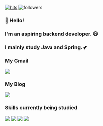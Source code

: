 [![hits](https://hits.seeyoufarm.com/api/count/incr/badge.svg?url=https%3A%2F%2Fgithub.com%2Fohbyul&count_bg=%237A7A7A&title_bg=%23FFADCC&icon=reverbnation.svg&icon_color=%23FF0000&title=hits&edge_flat=false)](https://hits.seeyoufarm.com) ![followers](https://img.shields.io/github/followers/ohbyul?style=social)

### 👋 Hello! 
### I'm an aspiring backend developer. :smile:
### I mainly study Java and Spring. :two_hearts:


### My Gmail 
<a href="mailto:ksoyoung09@gmail.com"><img src="https://img.shields.io/badge/Gmail-EA4335?style=for-the-badge&logo=Gmail&logoColor=white"/></a>
### My Blog 
<a href="https://ksyy.tistory.com/"><img src="https://img.shields.io/badge/Blog-#31B8BB?style=flat-square&logo=html5&logoColor=white"/></a>

### Skills currently being studied 
<img src="https://img.shields.io/badge/JAVA-007396?style=for-the-badge&logo=JAVA&logoColor=white">
<img src="https://img.shields.io/badge/HTML5-E34F26?style=flat-square&logo=HTML5&logoColor=white"/></a>
<img src="https://img.shields.io/badge/JSP-007396?style=flat-square&logo=java&logoColor=white"/></a>
<img src="https://img.shields.io/badge/Spring-6DB33F?style=for-the-badge&logo=SPRING&logoColor=white">

<!--
**soyoungkimm/soyoungkimm** is a ✨ _special_ ✨ repository because its `README.md` (this file) appears on your GitHub profile.

Here are some ideas to get you started:

- 🔭 I’m currently working on ...
- 🌱 I’m currently learning ...
- 👯 I’m looking to collaborate on ...
- 🤔 I’m looking for help with ...
- 💬 Ask me about ...
- 📫 How to reach me: ...
- 😄 Pronouns: ...
- ⚡ Fun fact: ...
-->

